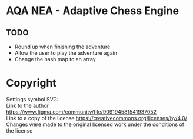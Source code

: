 # AQA NEA - Adaptive Chess Engine

## TODO
- Round up when finishing the adventure  
- Allow the user to play the adventure again  
- Change the hash map to an array

# Copyright
Settings symbol SVG:  
Link to the author https://www.figma.com/community/file/909194581541937052  
Link to a copy of the license https://creativecommons.org/licenses/by/4.0/  
Changes were made to the original licensed work under the conditions of the license  